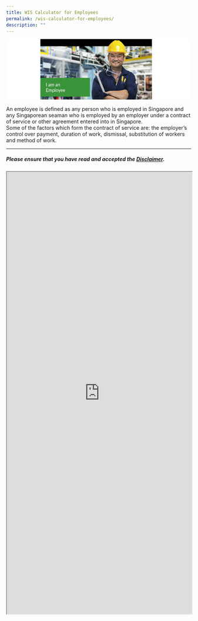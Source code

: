 ```yaml
---
title: WIS Calculator for Employees
permalink: /wis-calculator-for-employees/
description: ""
---
```

![I am an Employee](/images/calculator_ee.png)

An employee is defined as any person who is employed in Singapore and any Singaporean seaman who is employed by an employer under a contract of service or other agreement entered into in Singapore.  
Some of the factors which form the contract of service are: the employer’s control over payment, duration of work, dismissal, substitution of workers and method of work.

---

##### Please ensure that you have read and accepted the [Disclaimer](https://cpf-workfare-staging.netlify.app/wis-calculator-terms-of-use).

<iframe src="https://www.checkfirst.gov.sg/c/bee2bc4f-72ba-4fa7-b199-83978bba7017" style="width:100%;height:1200px"></iframe>